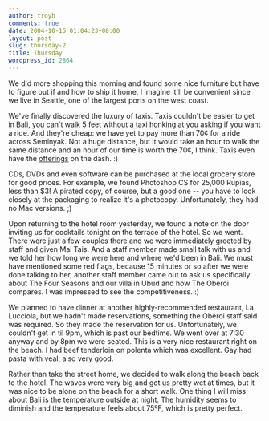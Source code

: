 ```yaml
---
author: troyh
comments: true
date: 2004-10-15 01:04:23+00:00
layout: post
slug: thursday-2
title: Thursday
wordpress_id: 2864
---
```


We did more shopping this morning and found some nice furniture but have to figure out if and how to ship it home. I imagine it'll be convenient since we live in Seattle, one of the largest ports on the west coast.

We've finally discovered the luxury of taxis. Taxis couldn't be easier to get in Bali, you can't walk 5 feet without a taxi honking at you asking if you want a ride. And they're cheap: we have yet to pay more than 70¢ for a ride across Seminyak. Not a huge distance, but it would take an hour to walk the same distance and an hour of our time is worth the 70¢, I think. Taxis even have the [offerings](http://troyandgay.com/index.php?p=2850) on the dash. :)

CDs, DVDs and even software can be purchased at the local grocery store for good prices. For example, we found Photoshop CS for 25,000 Rupias, less than $3! A pirated copy, of course, but a good one -- you have to look closely at the packaging to realize it's a photocopy. Unfortunately, they had no Mac versions. ;)

Upon returning to the hotel room yesterday, we found a note on the door inviting us for cocktails tonight  on the terrace of the hotel. So we went. There were just a few couples there and we were immediately greeted by staff and given Mai Tais. And a staff member made small talk with us and we told her how long we were here and where we'd been in Bali. We must have mentioned some red flags, because 15 minutes or so after we were done talking to her, another staff member came out to ask us specifically about The Four Seasons and our villa in Ubud and how The Oberoi compares. I was impressed to see the competitiveness. :)

We planned to have dinner at another highly-recommended restaurant, La Lucciola, but we hadn't made reservations, something the Oberoi staff said was required. So they made the reservation for us. Unfortunately, we couldn't get in til 9pm, which is past our bedtime. We went over at 7:30 anyway and by 8pm we were seated. This is a very nice restaurant right on the beach. I had beef tenderloin on polenta which was excellent. Gay had pasta with veal, also very good.

Rather than take the street home, we decided to walk along the beach back to the hotel. The waves were very big and got us pretty wet at times, but it was nice to be alone on the beach for a short walk. One thing I will miss about Bali is the temperature outside at night. The humidity seems to diminish and the temperature feels about 75ºF, which is pretty perfect.
